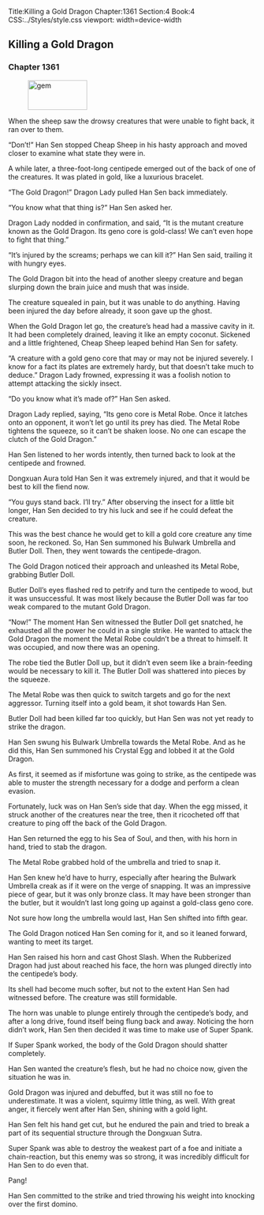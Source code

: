 Title:Killing a Gold Dragon 
Chapter:1361 
Section:4 
Book:4 
CSS:../Styles/style.css 
viewport: width=device-width
  
## Killing a Gold Dragon
### Chapter 1361 
<figure>
	<img src="../Images/gem.gif" alt="gem" id="gem" width="120" height="60" />
</figure>
  

  
  When the sheep saw the drowsy creatures that were unable to fight back, it ran over to them.

“Don’t!” Han Sen stopped Cheap Sheep in his hasty approach and moved closer to examine what state they were in.

A while later, a three-foot-long centipede emerged out of the back of one of the creatures. It was plated in gold, like a luxurious bracelet.

“The Gold Dragon!” Dragon Lady pulled Han Sen back immediately.

“You know what that thing is?” Han Sen asked her.

Dragon Lady nodded in confirmation, and said, “It is the mutant creature known as the Gold Dragon. Its geno core is gold-class! We can’t even hope to fight that thing.”

“It’s injured by the screams; perhaps we can kill it?” Han Sen said, trailing it with hungry eyes.

The Gold Dragon bit into the head of another sleepy creature and began slurping down the brain juice and mush that was inside.

The creature squealed in pain, but it was unable to do anything. Having been injured the day before already, it soon gave up the ghost.

When the Gold Dragon let go, the creature’s head had a massive cavity in it. It had been completely drained, leaving it like an empty coconut. Sickened and a little frightened, Cheap Sheep leaped behind Han Sen for safety.

“A creature with a gold geno core that may or may not be injured severely. I know for a fact its plates are extremely hardy, but that doesn’t take much to deduce.” Dragon Lady frowned, expressing it was a foolish notion to attempt attacking the sickly insect.

“Do you know what it’s made of?” Han Sen asked.

Dragon Lady replied, saying, “Its geno core is Metal Robe. Once it latches onto an opponent, it won’t let go until its prey has died. The Metal Robe tightens the squeeze, so it can’t be shaken loose. No one can escape the clutch of the Gold Dragon.”

Han Sen listened to her words intently, then turned back to look at the centipede and frowned.

Dongxuan Aura told Han Sen it was extremely injured, and that it would be best to kill the fiend now.

“You guys stand back. I’ll try.” After observing the insect for a little bit longer, Han Sen decided to try his luck and see if he could defeat the creature.

This was the best chance he would get to kill a gold core creature any time soon, he reckoned. So, Han Sen summoned his Bulwark Umbrella and Butler Doll. Then, they went towards the centipede-dragon.

The Gold Dragon noticed their approach and unleashed its Metal Robe, grabbing Butler Doll.

Butler Doll’s eyes flashed red to petrify and turn the centipede to wood, but it was unsuccessful. It was most likely because the Butler Doll was far too weak compared to the mutant Gold Dragon.

“Now!” The moment Han Sen witnessed the Butler Doll get snatched, he exhausted all the power he could in a single strike. He wanted to attack the Gold Dragon the moment the Metal Robe couldn’t be a threat to himself. It was occupied, and now there was an opening.

The robe tied the Butler Doll up, but it didn’t even seem like a brain-feeding would be necessary to kill it. The Butler Doll was shattered into pieces by the squeeze.

The Metal Robe was then quick to switch targets and go for the next aggressor. Turning itself into a gold beam, it shot towards Han Sen.

Butler Doll had been killed far too quickly, but Han Sen was not yet ready to strike the dragon.

Han Sen swung his Bulwark Umbrella towards the Metal Robe. And as he did this, Han Sen summoned his Crystal Egg and lobbed it at the Gold Dragon.

As first, it seemed as if misfortune was going to strike, as the centipede was able to muster the strength necessary for a dodge and perform a clean evasion.

Fortunately, luck was on Han Sen’s side that day. When the egg missed, it struck another of the creatures near the tree, then it ricocheted off that creature to ping off the back of the Gold Dragon.

Han Sen returned the egg to his Sea of Soul, and then, with his horn in hand, tried to stab the dragon.

The Metal Robe grabbed hold of the umbrella and tried to snap it.

Han Sen knew he’d have to hurry, especially after hearing the Bulwark Umbrella creak as if it were on the verge of snapping. It was an impressive piece of gear, but it was only bronze class. It may have been stronger than the butler, but it wouldn’t last long going up against a gold-class geno core.

Not sure how long the umbrella would last, Han Sen shifted into fifth gear.

The Gold Dragon noticed Han Sen coming for it, and so it leaned forward, wanting to meet its target.

Han Sen raised his horn and cast Ghost Slash. When the Rubberized Dragon had just about reached his face, the horn was plunged directly into the centipede’s body.

Its shell had become much softer, but not to the extent Han Sen had witnessed before. The creature was still formidable.

The horn was unable to plunge entirely through the centipede’s body, and after a long drive, found itself being flung back and away. Noticing the horn didn’t work, Han Sen then decided it was time to make use of Super Spank.

If Super Spank worked, the body of the Gold Dragon should shatter completely.

Han Sen wanted the creature’s flesh, but he had no choice now, given the situation he was in.

Gold Dragon was injured and debuffed, but it was still no foe to underestimate. It was a violent, squirmy little thing, as well. With great anger, it fiercely went after Han Sen, shining with a gold light.

Han Sen felt his hand get cut, but he endured the pain and tried to break a part of its sequential structure through the Dongxuan Sutra.

Super Spank was able to destroy the weakest part of a foe and initiate a chain-reaction, but this enemy was so strong, it was incredibly difficult for Han Sen to do even that.

Pang!

Han Sen committed to the strike and tried throwing his weight into knocking over the first domino.
